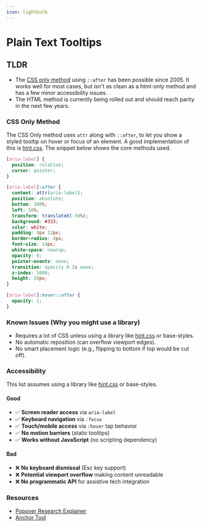 ```yaml
---
icon: lightbulb
---
```


# Plain Text Tooltips

## TLDR

* The [CSS only method](plain-text-tooltips.md#css-only-method) using `::after` has been possible since 2005. It works well for most cases, but isn't as clean as a html-only method and has a few minor accessibility issues.
* The HTML method is currently being rolled out and should reach parity in the next few years.



### CSS Only Method

The CSS Only method uses  `attr` along with `::after`, to let you show a styled tooltip on hover or focus of an element. A good implementation of this is [hint.css](https://github.com/chinchang/hint.css/blob/master/hint.base.css). The snippet below shows the core methods used.

```css
[aria-label] {
  position: relative;
  cursor: pointer;
}

[aria-label]:after {
  content: attr(aria-label);
  position: absolute;
  bottom: 100%;
  left: 50%;
  transform: translateX(-50%);
  background: #333;
  color: white;
  padding: 8px 12px;
  border-radius: 4px;
  font-size: 14px;
  white-space: nowrap;
  opacity: 0;
  pointer-events: none;
  transition: opacity 0.2s ease;
  z-index: 1000;
  height: 20px;
}

[aria-label]:hover::after {
  opacity: 1;
}
```

### Known Issues (Why you might use a library)

* Requires a lot of CSS unless using a library like [hint.css](https://kushagra.dev/lab/hint/) or base-styles.
* No automatic reposition (can overflow viewport edges).
* No smart placement logic (e.g., flipping to bottom if top would be cut off).

### **Accessibility**&#x20;

This list assumes using a library like [hint.css](https://github.com/chinchang/hint.css) or base-styles.

#### Good

* ✅ **Screen reader access** via `aria-label`
* ✅ **Keyboard navigation** via `:focus`
* ✅ **Touch/mobile access** via `:hover` tap behavior
* ✅ **No motion barriers** (static tooltips)
* ✅ **Works without JavaScript** (no scripting dependency)

#### Bad

* ❌ **No keyboard dismissal** (Esc key support)
* ❌ **Potential viewport overflow** making content unreadable
* ❌ **No programmatic API** for assistive tech integration



### **Resources**

* [Popover Research Explainer](https://open-ui.org/components/popover.research.explainer/)
* [Anchor Tool](https://anchor-tool.com/)





## &#x20;







